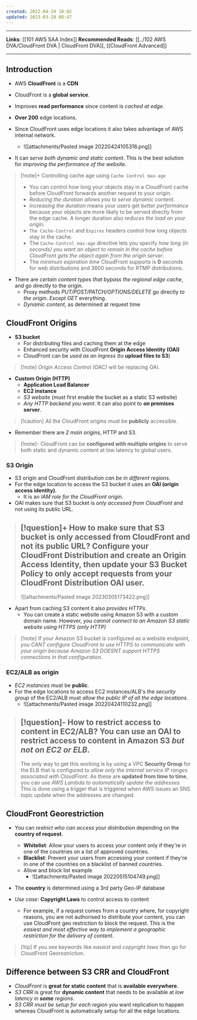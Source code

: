 ```yaml
---
created: 2022-04-19 10:02
updated: 2023-03-20 08:47
---
```

---
**Links**: [[101 AWS SAA Index]]
**Recommended Reads**: [[../102 AWS DVA/CloudFront DVA | CloudFront DVA]], [[CloudFront Advanced]]

---
## Introduction
- AWS **CloudFront** is a **CDN**
- CloudFront is a **global service**.
- Improves **read performance** since content is *cached at edge*.
- **Over 200** edge locations.
- Since CloudFront uses edge locations it also takes advantage of AWS internal network.
	- ![[attachments/Pasted image 20220424105318.png]]

- It can *serve both dynamic and static content*. This is the best solution for *improving the performance of the website*.

> [!note]+ Controlling cache age using `Cache Control max-age`
> - You can control how long your objects stay in a CloudFront cache before CloudFront forwards another request to your origin. 
> - *Reducing the duration allows you to serve dynamic content*. 
> - *Increasing the duration* means your users get *better performance* because your objects are more likely to be served directly from the edge cache. A longer duration also *reduces the load on your origin*.
> - `The Cache-Control` and `Expires` headers control how long objects stay in the cache. 
> - The `Cache-Control max-age` directive lets you specify *how long (in seconds) you want an object to remain in the cache before CloudFront gets the object again from the origin server*. 
> - The *minimum expiration time* CloudFront supports is **0** seconds for web distributions and 3600 seconds for RTMP distributions.

- There are *certain content types that bypass the regional edge cache*, and go directly to the origin.
	- Proxy methods *PUT/POST/PATCH/OPTIONS/DELETE* go directly *to the origin*. *Except GET* everything.
	- *Dynamic content*, as determined at request time 

## CloudFront Origins
- **S3 bucket**
	- For distributing files and caching them at the edge
	- Enhanced security with CloudFront **Origin Access Identity (OAI)**
	- CloudFront can be *used as an ingress* (to **upload files to S3**)

> [!note] *Origin Access Control (OAC)* will be replacing OAI.

- **Custom Origin (HTTP)**
	- **Application Load Balancer**
	- **EC2 instance**
	- *S3 website* (must first enable the bucket as a static S3 website)
	- *Any HTTP backend you want*. It can also point to **on premises server**.

> [!caution] All the CloudFront origins must be **publicly** accessible.

- Remember there are *2 main origins*, HTTP and S3.

> [!note]- CloudFront can be **configured with multiple origins** to serve both static and dynamic content at low latency to global users.

### S3 Origin
- S3 origin and CloudFront distribution *can be in different regions*.
- For the edge location to access the S3 bucket it uses an **OAI (origin access identity)**. 
	- It is an *IAM role for the CloudFront origin*.
- OAI makes sure that S3 bucket is *only accessed from CloudFront* and not using its public URL.

> [!question]+ How to make sure that S3 bucket is only accessed from CloudFront and not its public URL?
> Configure your CloudFront Distribution and create an Origin Access Identity, then **update your S3 Bucket Policy to only accept requests from your CloudFront Distribution OAl user**.
> ---
> ![[attachments/Pasted image 20230305173422.png]]

- Apart from caching S3 content it also *provides HTTPs*.
	- You can create a static website using Amazon S3 with a custom domain name. However, *you cannot connect to an Amazon S3 static website using HTTPS (only HTTP)* 

> [!note] If your Amazon S3 bucket is configured as a website endpoint, *you CANT configure CloudFront to use HTTPS to communicate with your origin because Amazon S3 DOESNT support HTTPS connections in that configuration*.

### EC2/ALB as origin

- *EC2 instances* must be **public**.
- For the edge locations to access EC2 instances/ALB's the *security group* of the EC2/ALB must *allow the public IP of all the edge locations*.
	- ![[attachments/Pasted image 20220424110232.png]]

> [!question]- How to restrict access to content in EC2/ALB?
> You can use an OAI to restrict access to content in Amazon S3 *but not on EC2 or ELB*.
> ---
> The only way to get this working is by using a VPC **Security Group** for the ELB that is configured to *allow only the internal service IP ranges associated with CloudFront*. As these are **updated from time to time**, you can use *AWS Lambda to automatically update the addresses*. This is done using a trigger that is triggered when AWS issues an SNS topic update when the addresses are changed.

## CloudFront Georestriction
- You can *restrict who can access your distribution* depending on the **country of request**.
	- **Whitelist**: Allow your users to access your content only if they're in one of the countries on a list of approved countries.
	- **Blacklist**: Prevent your users from accessing your content if they're in one of the countries on a blacklist of banned countries.
	- Allow and block list example
		- ![[attachments/Pasted image 20220515104749.png]]
	
- The **country** is determined using a 3rd party Geo-IP database
- *Use case*: **Copyright Laws** to control access to content
	- For example, if a request comes from a country where, for copyright reasons, you are not authorised to distribute your content, you can use CloudFront geo restriction to block the request. This is the *easiest and most effective way to implement a geographic restriction for the delivery of content*.

> [!tip] If you see keywords like *easiest* and *copyright laws* then go for CloudFront Georestriction.

## Difference between S3 CRR and CloudFront
- *CloudFront* is **great for static content** that is **available everywhere**.
- *S3 CRR* is great for **dynamic content** that needs to be available at *low latency in **some** regions*.
- *S3 CRR must be setup for each region* you want replication to happen whereas CloudFront is automatically setup for all the edge locations.

